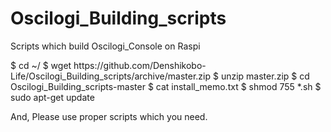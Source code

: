 # Oscilogi_Building_scripts
Scripts which build Oscilogi_Console on Raspi 

<How to use>
$ cd ~/
$ wget https://github.com/Denshikobo-Life/Oscilogi_Building_scripts/archive/master.zip
$ unzip master.zip
$ cd Oscilogi_Building_scripts-master
$ cat install_memo.txt
$ shmod 755 *.sh
$ sudo apt-get update

And, Please use proper scripts which you need.
